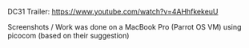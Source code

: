DC31 Trailer: https://www.youtube.com/watch?v=4AHhfkekeuU

Screenshots / Work was done on a MacBook Pro (Parrot OS VM) using picocom (based on their suggestion)
